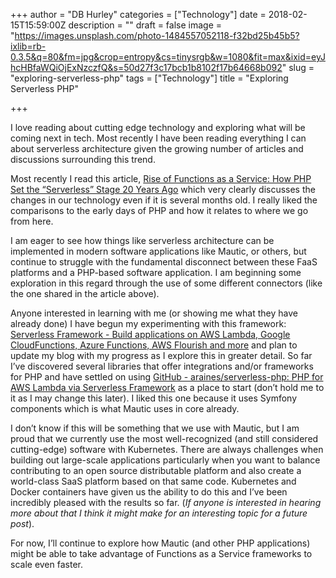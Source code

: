 +++
author = "DB Hurley"
categories = ["Technology"]
date = 2018-02-15T15:59:00Z
description = ""
draft = false
image = "https://images.unsplash.com/photo-1484557052118-f32bd25b45b5?ixlib=rb-0.3.5&q=80&fm=jpg&crop=entropy&cs=tinysrgb&w=1080&fit=max&ixid=eyJhcHBfaWQiOjExNzczfQ&s=50d27f3c17bcb1b8102f17b64668b092"
slug = "exploring-serverless-php"
tags = ["Technology"]
title = "Exploring Serverless PHP"

+++


I love reading about cutting edge technology and exploring what will be coming next in tech. Most recently I have been reading everything I can about serverless architecture given the growing number of articles and discussions surrounding this trend.

Most recently I read this article, [Rise of Functions as a Service: How PHP Set the “Serverless” Stage 20 Years Ago](https://medium.com/@keithwhor/rise-of-functions-as-a-service-how-php-set-the-serverless-stage-20-years-ago-ccb560c5f422) which very clearly discusses the changes in our technology even if it is several months old. I really liked the comparisons to the early days of PHP and how it relates to where we go from here.

I am eager to see how things like serverless architecture can be implemented in modern software applications like Mautic, or others, but continue to struggle with the fundamental disconnect between these FaaS platforms and a PHP-based software application. I am beginning some exploration in this regard through the use of some different connectors (like the one shared in the article above).

Anyone interested in learning with me (or showing me what they have already done) I have begun my experimenting with this framework: [Serverless Framework - Build applications on AWS Lambda, Google CloudFunctions, Azure Functions, AWS Flourish and more](https://serverless.com/framework/) and plan to update my blog with my progress as I explore this in greater detail. So far I’ve discovered several libraries that offer integrations and/or frameworks for PHP and have settled on using [GitHub - araines/serverless-php: PHP for AWS Lambda via Serverless Framework](https://github.com/araines/serverless-php) as a place to start (don’t hold me to it as I may change this later). I liked this one because it uses Symfony components which is what Mautic uses in core already.

I don’t know if this will be something that we use with Mautic, but I am proud that we currently use the most well-recognized (and still considered cutting-edge) software with Kubernetes. There are always challenges when building out large-scale applications particularly when you want to balance contributing to an open source distributable platform and also create a world-class SaaS platform based on that same code. Kubernetes and Docker containers have given us the ability to do this and I’ve been incredibly pleased with the results so far. (_If anyone is interested in hearing more about that I think it might make for an interesting topic for a future post_).

For now, I’ll continue to explore how Mautic (and other PHP applications) might be able to take advantage of Functions as a Service frameworks to scale even faster.


